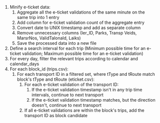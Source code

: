 1. Minify e-ticket data:
   1. Aggregate all the e-ticket validations of the same minute on the same trip into 1 entry
   2. Add column for e-ticket validation count of the aggregate entry
   3. Convert date to UNIX timestamp and add as separate column
   4. Remove unnecessary columns (Ier_ID, Parks, Transp Veids, MarsrNos, ValidTalonaId, Laiks)
   5. Save the processed data into a new file
2. Define a search interval for each trip (Minimum possible time for an e-ticket validation; Maximum possible time for an e-ticket validation)
3. For every day, filter the relevant trips according to calendar and calendar_days
4. For each block_id (trips.csv):
   1. For each transport ID in a filtered set, where tType and tRoute match block's tType and tRoute  (eticket.csv):
      1. For each e-ticket validation of the transport ID:
         1. If the e-ticket validation timestamp isn't in any trip time intervals, continue to next transport
         2. If the e-ticket validation timestamp matches, but the direction doesn't, continue to next transport
      2. If all e-ticket validations are within the block's trips, add the transport ID as block candidate